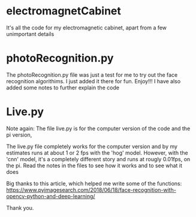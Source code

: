 # electromagnetCabinet
It's all the code for my electromagnetic cabinet, apart from a few unimportant details

photoRecognition.py
===

The photoRecognition.py file was just a test for me to try out the face recognition algorithims. I just added it there for fun. Enjoy!!! I have also added some notes to further explain the code

Live.py
===

Note again: The file live.py is for the computer version of the code and the pi version,  

The live.py file completely works for the computer version and by my estimates runs at about 1 or 2 fps with the 'hog' model. However, with the 'cnn' model, it's a completely different story and runs at rougly 0.01fps, on the pi. 
Read the notes in the files to see how it works and to see what it does

Big thanks to this article, which helped me write some of the functions:
https://www.pyimagesearch.com/2018/06/18/face-recognition-with-opencv-python-and-deep-learning/


Thank you.
